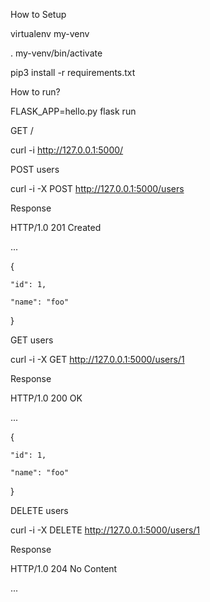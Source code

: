 How to Setup

virtualenv my-venv

. my-venv/bin/activate

pip3 install -r requirements.txt


How to run?

FLASK_APP=hello.py flask run


GET /

curl -i http://127.0.0.1:5000/


POST users

curl -i -X POST http://127.0.0.1:5000/users 


Response

HTTP/1.0 201 Created

...

{

    "id": 1,
    
    "name": "foo"
    
}


GET users

curl -i -X GET http://127.0.0.1:5000/users/1 


Response

HTTP/1.0 200 OK

...

{

    "id": 1,
    
    "name": "foo"
    
}


DELETE users

curl -i -X DELETE http://127.0.0.1:5000/users/1 

Response

HTTP/1.0 204 No Content

...
